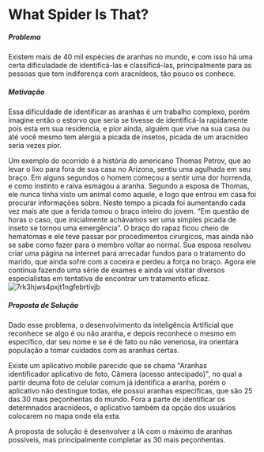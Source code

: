 # What Spider Is That?

##### Problema 

Existem mais de 40 mil espécies de aranhas no mundo, e com isso há uma certa dificuladade de identificá-las e classificá-las, principalmente para as pessoas que tem indiferença com aracnídeos, tão pouco os conhece.

##### Motivação
Essa dificuldade de identificar as aranhas é um trabalho complexo, porém imagine então o estorvo que seria se tivesse de identificá-la rapidamente pois esta em sua residencia, e pior ainda, alguém que vive na sua casa ou até você mesmo tem alergia a picada de insetos, picada de um aracnídeo seria vezes pior.

Um exemplo do ocorrido é a história do americano Thomas Petrov, que ao levar o lixo para fora de sua casa no Arizona, sentiu uma agulhada em seu braço. Em alguns segundos o homem começou a sentir uma dor horrenda, e como instinto e raiva esmagou a aranha. Segundo a esposa de Thomas, ele nunca tinha visto um animal como aquele, e logo que entrou em casa foi procurar informações sobre. Neste tempo a picada foi aumentando cada vez mais ate que a ferida tomou o braço inteiro do jovem. “Em questão de horas o caso, que inicialmente achávamos ser uma simples picada de inseto se tornou uma emergência”. O braço do rapaz ficou cheio de hematomas e ele teve passar por procedimentos cirurgicos, mas ainda não se sabe como fazer para o membro voltar ao normal. Sua esposa resolveu criar uma página na internet para arrecadar fundos para o tratamento do marido, que ainda sofre com a coceira e perdeu a força no braço. Agora ele continua fazendo uma série de exames e ainda vai visitar diversos especialistas em tentativa de encontrar um tratamento eficaz.![7rk3hjws4pxjt1ngfebrtivjb](https://user-images.githubusercontent.com/55815856/111557796-1dbbd980-876c-11eb-9240-e2f4da67c777.jpg)


##### Proposta de Solução

Dado esse problema, o desenvolvimento da inteligência Artificial que reconhece se algo é ou não aranha, e depois reconhece o mesmo em específico, dar seu nome e se é de fato ou não venenosa, ira orientara população a tomar cuidados com as aranhas certas.

Existe um aplicativo mobile parecido que se chama "Aranhas identificador aplicativo de foto, Câmera (acesso antecipado)", no qual a partir deuma foto de celular comum já identifica a aranha, porém o aplicativo não destingue todas, ele possui aranhas especificas, que são 25 das 30 mais peçonhentas do mundo.
Fora a parte de identificar os determnados aracnídeos, o aplicativo também da opção dos usuários colocarem no mapa onde ela esta. 

A proposta de solução é desenvolver a IA com o máximo de aranhas possíveis, mas principalmente completar as 30 mais peçonhentas.
